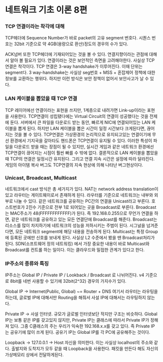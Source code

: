 # 네트워크 기초 이론 8편

### TCP 연결이라는 착각에 대해

TCP헤더에 Sequence Number가 바로 packet의 고유 segment 번호다. 시퀀스 번호는 32bit 기준으로 약 4GB(용량으로 환산)정도의 경우의 수가 있다.

ACK넘버 또한 TCP헤더에 기재되어있는 것을 볼 수 있다.
연결지향이라는 관점에 대해서 알아 볼 필요가 있다. 연결이라는 것은 보안적인 측면을 고려해야한다. 사실상 TCP 연결은 착각이다.
TCP 연결은 3-way handshake가 이루어진다. 이때 단위는 segment다. 3 way-handshake는 사실상 seg번호 + MSS + 혼잡제어 정책에 대한 정보를 교환하는 행위다. 하지만 이런 방식은 보안 정책이 없어서 보안사고가 날 수 있다.

### LAN 케이블을 뽑았을 때 TCP 연결

TCP 레이어에선 연결이라는 표현을 쓰지만, 1계층으로 내려가면 Link-up이라는 표현을 사용한다. TCP연결이 성립됐다에는 Virtual Circuit의 연결이 성공했다는 것을 전제에 둔다.
서버에서 큰 파일을 다운로드 받는 동안, 빠르게 NIC에 연결되어있는 LAN 케이블을 뽑게 된다. 하지만 LAN 케이블을 뽑은 시간이 일정 시간보다 크게된다면, 끊어지는 것을 볼 수 있다.
TCP연결은 가상환경의 논리적으로 유지되고있는 연결이기에 무선 환경에서 기지국을 갈아타도 핸드폰은 TCP연결이 유지될 수 있다.
이러한 특성이 파일을 다운로드 받을 때는 장점이 될 수 있지만, 실시간 게임과 같은 네트워크 환경에선 TCP연결이 끊어지는 시점이 훨씬 빠를 수 밖에 없다.
결론적으로 LAN 케이블을 뽑았을 때 TCP의 연결은 일정시간 유지된다. 그리고 연결 지속 시간은 설정에 따라 달라진다. 게임의 아이템 복사 버그도 TCP연결의 지속 현상에 의해 나타난 버그현상이다.

### Unicast, Broadcast, Multicast

네트워크에서 cast 방식은 총 세가지가 있다. NAT는 network address translation이 있고 라우터는 게이트웨이로서 존재하게 된다. 라우터를 기준으로 네트워크는 내부와 외부로 나눌 수 있다. 같은 네트워크를 공유하는 PC간의 연결을 Unicast라고 부른다.
호스트번호가 2진수 기준으로 전부 1로 되어있는 곳을 Broadcast로 부른다. Broadcast는 MAC주소가 48(FFFFFFFFFFFF)가 된다. 즉 192.168.0.255으로 무언가 연결을 하면, 같은 네트워크를 공유하고 있는 모든 연결단에 Broadcast를 해준다. Broadcast는 리소스를 많이 차지하기에 네트워크의 성능을 저하시키는 주범이 된다. 시그널을 넘겨준다면, 모든 네트워크 segment에 해당 내용을 전송하게 된다.
Multicast는 특정 Group에 등록된 곳에만 신호를 보내게 된다. 사실상 L2 수준에서 봤을 땐 Broadcast처리가 된다.
SDN(소프트웨어 정의 네트워킹) 에서 가장 중요한 내용이 바로 Multicast와 Broadcast를 컨트롤 하는 일이다. 이는 클라우드와 밀접한 관계가 있다고 한다.

### IP주소의 종류와 특징

IP주소는 Global IP / Private IP / Lookback / Broadcast 로 나뉘어진다. v4 기준으로 8bit를 네번 사용할 수 있기에 32bit(2^32) 경우의 가지수가 있다.

Global IP -> Internet(Public, Global) ~= Router + DNS
여기서 라우터는 라우팅을 하는데, 글로벌 IP에 대해서만 Routing을 해줘서 사설 IP에 대해서는 라우팅하지 않는다.

Private IP -> 사설 인터넷. 규모가 글로벌 인터넷보단 작지만 구조는 비슷하다.
Global IP는 보통 같은 IP를 갖고있지 않지만, Private IP는 클래스에 따라서 Private IP가 정해져 있다.
그중 C클래스의 주는 우리가 익숙한 192.168.x.x를 갖고 있다. 즉 Private IP는 공유기에 많이 쓰게 된다. 공유기 IP는 Global IP를 각 PC에 공유해주는 것이다.

Loopback -> 127.0.0.1 -> Host 자신을 의미한다. 이는 사실상 localhost의 주소와 같다. 출발지와 도착지가 모두 같을 때 Loopback을 사용한다. 패킷을 만든다 해도 자신의 가상메모리 상에서 전달하게된다.

